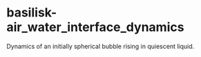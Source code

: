 # basilisk-air_water_interface_dynamics
Dynamics of an initially spherical bubble rising in quiescent liquid.

